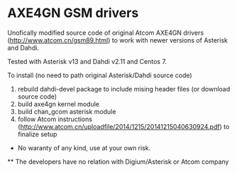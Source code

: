 # AXE4GN GSM drivers 
Unofically modified source code of original Atcom AXE4GN drivers (http://www.atcom.cn/gsm89.html) to work with newer versions of Asterisk and  Dahdi.

Tested with Asterisk v13 and Dahdi v2.11 and Centos 7.

To install (no need to path original Asterisk/Dahdi source code)
1) rebuild dahdi-devel package to include mising header files (or download source code)
2) build axe4gn kernel module
3) build chan_gcom asterisk module
4) follow Atcom instructions (http://www.atcom.cn/uploadfile/2014/1215/20141215040630924.pdf) to finalize setup

* No waranty of any kind, use at your own risk.

** The developers have no relation with Digium/Asterisk or Atcom company


